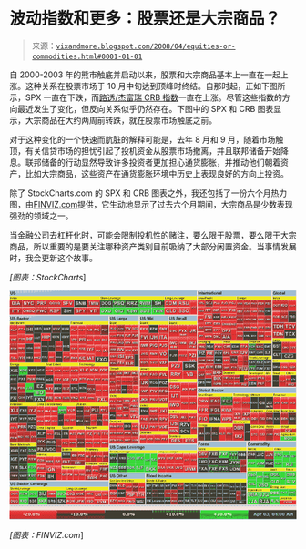 <!--yml

类别：未分类

日期：2024 年 05 月 18 日 18:39:09

--> 

# 波动指数和更多：股票还是大宗商品？

> 来源：[`vixandmore.blogspot.com/2008/04/equities-or-commodities.html#0001-01-01`](http://vixandmore.blogspot.com/2008/04/equities-or-commodities.html#0001-01-01)

自 2000-2003 年的熊市触底并启动以来，股票和大宗商品基本上一直在一起上涨。这种关系在股票市场于 10 月中旬达到顶峰时终结。自那时起，正如下图所示，SPX 一直在下跌，而[路透/杰富瑞 CRB 指数](http://www.jefferies.com/cositemgr.pl/html/ProductsServices/SalesTrading/Commodities/ReutersJefferiesCRB/index.shtml)一直在上涨。尽管这些指数的方向最近发生了变化，但反向关系似乎仍然存在。下图中的 SPX 和 CRB 图表显示，大宗商品在大约两周前转跌，就在股票市场触底之前。

对于这种变化的一个快速而肮脏的解释可能是，去年 8 月和 9 月，随着市场触顶，有关信贷市场的担忧引起了投机资金从股票市场撤离，并且联邦储备开始降息。联邦储备的行动显然导致许多投资者更加担心通货膨胀，并推动他们朝着资产，比如大宗商品，这些资产在通货膨胀环境中历史上表现良好的方向上投资。

除了 StockCharts.com 的 SPX 和 CRB 图表之外，我还包括了一份六个月热力图，由[FINVIZ.com](http://finviz.com/index.ashx)提供，它生动地显示了过去六个月期间，大宗商品是少数表现强劲的领域之一。

当金融公司去杠杆化时，可能会限制投机性的赌注，要么限于股票，要么限于大宗商品，所以重要的是要关注哪种资产类别目前吸纳了大部分闲置资金。当事情发展时，我会更新这个故事。

*[图表：StockCharts*]

![](img/1c81a5ff4f118c68739e31705226ad77.png)

*[图表：FINVIZ.com*]
